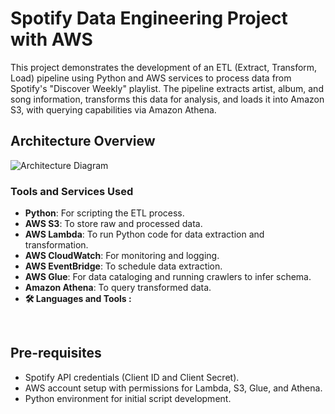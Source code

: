 # Spotify Data Engineering Project with AWS

This project demonstrates the development of an ETL (Extract, Transform, Load) pipeline using Python and AWS services to process data from Spotify's "Discover Weekly" playlist. The pipeline extracts artist, album, and song information, transforms this data for analysis, and loads it into Amazon S3, with querying capabilities via Amazon Athena.

## Architecture Overview

![Architecture Diagram](path/to/your/architecture/diagram/image)

### Tools and Services Used

- **Python**: For scripting the ETL process.
- **AWS S3**: To store raw and processed data.
- **AWS Lambda**: To run Python code for data extraction and transformation.
- **AWS CloudWatch**: For monitoring and logging.
- **AWS EventBridge**: To schedule data extraction.
- **AWS Glue**: For data cataloging and running crawlers to infer schema.
- **Amazon Athena**: To query transformed data.
- **🛠  Languages and Tools :**
<br/>

## Pre-requisites

- Spotify API credentials (Client ID and Client Secret).
- AWS account setup with permissions for Lambda, S3, Glue, and Athena.
- Python environment for initial script development.
